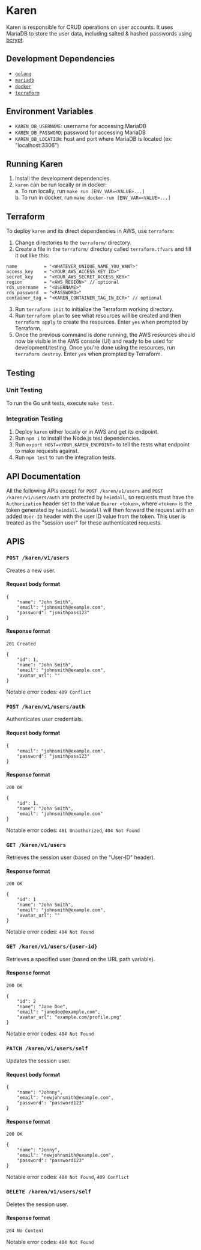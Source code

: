 # Karen
Karen is responsible for CRUD operations on user accounts. It uses MariaDB to
store the user data, including salted & hashed passwords using
[bcrypt](https://en.wikipedia.org/wiki/Bcrypt).

## Development Dependencies
- [`golang`](https://golang.org/dl/)
- [`mariadb`](https://mariadb.org/download/)
- [`docker`](https://docs.docker.com/install/)
- [`terraform`](https://www.terraform.io/downloads.html)

## Environment Variables
* `KAREN_DB_USERNAME`: username for accessing MariaDB
* `KAREN_DB_PASSWORD`: password for accessing MariaDB
* `KAREN_DB_LOCATION`: host and port where MariaDB is located (ex: "localhost:3306")

## Running Karen
1. Install the development dependencies.
2. `karen` can be run locally or in docker:  
   a. To run locally, run `make run [ENV_VAR=<VALUE>...]`  
   b. To run in docker, run `make docker-run [ENV_VAR=<VALUE>...]`

## Terraform
To deploy `karen` and its direct dependencies in AWS, use `terraform`:
1. Change directories to the `terraform/` directory.
2. Create a file in the `terraform/` directory called `terraform.tfvars` and
fill it out like this:
```
name          = "<WHATEVER_UNIQUE_NAME_YOU_WANT>"
access_key    = "<YOUR_AWS_ACCESS_KEY_ID>"
secret_key    = "<YOUR_AWS_SECRET_ACCESS_KEY>"
region        = "<AWS_REGION>" // optional
rds_username  = "<USERNAME>"
rds_password  = "<PASSWORD>"
container_tag = "<KAREN_CONTAINER_TAG_IN_ECR>" // optional
```
3. Run `terraform init` to initialize the Terraform working directory.
4. Run `terraform plan` to see what resources will be created and then
   `terraform apply` to create the resources. Enter `yes` when prompted by
   Terraform.
5. Once the previous command is done running, the AWS resources should now be
   visible in the AWS console (UI) and ready to be used for development/testing.
   Once you're done using the resources, run `terraform destroy`. Enter `yes`
   when prompted by Terraform.

## Testing
### Unit Testing
To run the Go unit tests, execute `make test`.

### Integration Testing
1. Deploy `karen` either locally or in AWS and get its endpoint.
2. Run `npm i` to install the Node.js test dependencies.
3. Run `export HOST=<YOUR_KAREN_ENDPOINT>` to tell the tests what endpoint to
   make requests against.
4. Run `npm test` to run the integration tests.

## API Documentation
All the following APIs except for `POST /karen/v1/users` and
`POST /karen/v1/users/auth` are protected by `heimdall`, so requests must have
the `Authorization` header set to the value `Bearer <token>`, where `<token>` is
the token generated by `heimdall`. `heimdall` will then forward the request with
an added `User-ID` header with the user ID value from the token. This user is
treated as the "session user" for these authenticated requests.

## APIS
### `POST /karen/v1/users`
Creates a new user.
#### Request body format
```
{
    "name": "John Smith",
    "email": "johnsmith@example.com",
    "password": "jsmithpass123"
}
```

#### Response format
`201 Created`
```
{
    "id": 1,
    "name": "John Smith",
    "email": "johnsmith@example.com",
    "avatar_url": ""
}
```

Notable error codes: `409 Conflict`

### `POST /karen/v1/users/auth`
Authenticates user credentials.
#### Request body format
```
{
    "email": "johnsmith@example.com",
    "password": "jsmithpass123"
}
```

#### Response format
`200 OK`
```
{
    "id": 1,
    "name": "John Smith",
    "email": "johnsmith@example.com"
}
```

Notable error codes: `401 Unauthorized`, `404 Not Found`

### `GET /karen/v1/users`
Retrieves the session user (based on the "User-ID" header).
#### Response format
`200 OK`
```
{
    "id": 1
    "name": "John Smith",
    "email": "johnsmith@example.com",
    "avatar_url": ""
}
```

Notable error codes: `404 Not Found`

### `GET /karen/v1/users/{user-id}`
Retrieves a specified user (based on the URL path variable).
#### Response format
`200 OK`
```
{
    "id": 2
    "name": "Jane Doe",
    "email": "janedoe@example.com",
    "avatar_url": "example.com/profile.png"
}
```

Notable error codes: `404 Not Found`

### `PATCH /karen/v1/users/self`
Updates the session user.
#### Request body format
```
{
    "name": "Johnny",
    "email": "newjohnsmith@example.com",
    "password": "password123"
}
```

#### Response format
`200 OK`
```
{
    "name": "Jonny",
    "email": "newjohnsmith@example.com",
    "password": "password123"
}
```

Notable error codes: `404 Not Found`, `409 Conflict`

### `DELETE /karen/v1/users/self`
Deletes the session user.
#### Response format
`204 No Content`

Notable error codes: `404 Not Found`
